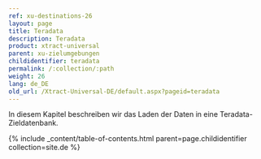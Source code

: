 ```yaml
---
ref: xu-destinations-26
layout: page
title: Teradata
description: Teradata
product: xtract-universal
parent: xu-zielumgebungen
childidentifier: teradata
permalink: /:collection/:path
weight: 26
lang: de_DE
old_url: /Xtract-Universal-DE/default.aspx?pageid=teradata
---
```


In diesem Kapitel beschreiben wir das Laden der Daten in eine Teradata-Zieldatenbank.  


{% include _content/table-of-contents.html parent=page.childidentifier collection=site.de %}